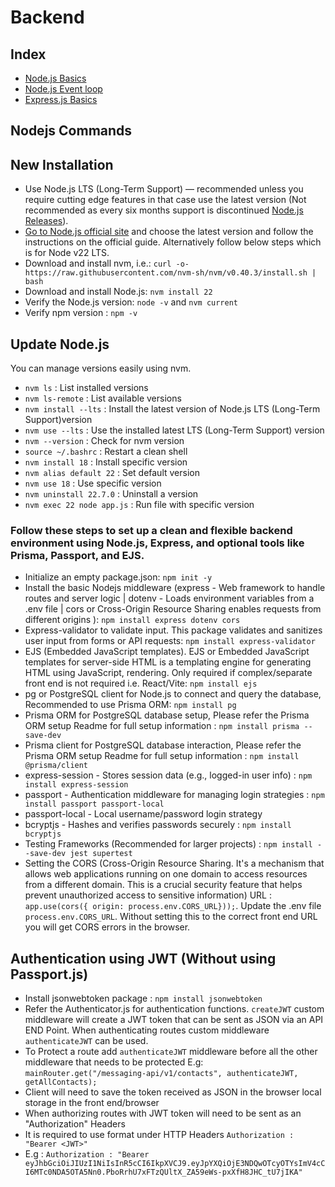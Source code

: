 # Backend

## Index

- [Node.js Basics](./nodejs-basics.md)
- [Node.js Event loop](./event-loop.md)
- [Express.js Basics](./expressjs-basics.md)

## Nodejs Commands

## New Installation

- Use Node.js LTS (Long-Term Support) — recommended unless you require cutting edge features in that case use the latest version (Not recommended as every six months support is discontinued [Node.js Releases](https://nodejs.org/en/about/previous-releases)). 
- [Go to Node.js official site](https://nodejs.org/en/download/current) and choose the latest version and follow the instructions on the official guide. Alternatively follow below steps which is for Node v22 LTS.
- Download and install nvm, i.e.: `curl -o- https://raw.githubusercontent.com/nvm-sh/nvm/v0.40.3/install.sh | bash`
- Download and install Node.js: `nvm install 22`
- Verify the Node.js version: `node -v` and `nvm current`
- Verify npm version : `npm -v`

## Update Node.js

You can manage versions easily using nvm.

- `nvm ls` : List installed versions
- `nvm ls-remote` : List available versions
- `nvm install --lts` : Install the latest version of Node.js LTS (Long-Term Support)version
- `nvm use --lts` : Use the installed latest LTS (Long-Term Support) version
- `nvm --version` : Check for nvm version
- `source ~/.bashrc` : Restart a clean shell
- `nvm install 18` : Install specific version
- `nvm alias default 22` : Set default version
- `nvm use 18` : Use specific version
- `nvm uninstall 22.7.0` : Uninstall a version
- `nvm exec 22 node app.js` : Run file with specific version

### Follow these steps to set up a clean and flexible backend environment using Node.js, Express, and optional tools like Prisma, Passport, and EJS.

- Initialize an empty package.json: `npm init -y`
- Install the basic Nodejs middleware (express - Web framework to handle routes and server logic | dotenv - Loads environment variables from a .env file | cors or Cross-Origin Resource Sharing enables requests from different origins ): `npm install express dotenv cors`
- Express-validator to validate input. This package validates and sanitizes user input from forms or API requests: `npm install express-validator`
- EJS (Embedded JavaScript templates). EJS or Embedded JavaScript templates for server-side HTML is a templating engine for generating HTML using JavaScript, rendering. Only required if complex/separate front end is not required i.e. React/Vite: `npm install ejs`
- pg or PostgreSQL client for Node.js to connect and query the database, Recommended to use Prisma ORM: `npm install pg`
- Prisma ORM for PostgreSQL database setup, Please refer the Prisma ORM setup Readme for full setup information : `npm install prisma --save-dev`
- Prisma client for PostgreSQL database interaction, Please refer the Prisma ORM setup Readme for full setup information : `npm install @prisma/client`
- express-session - Stores session data (e.g., logged-in user info) : `npm install express-session`
- passport - Authentication middleware for managing login strategies : `npm install passport passport-local`
- passport-local - Local username/password login strategy
- bcryptjs - Hashes and verifies passwords securely : `npm install bcryptjs`
- Testing Frameworks (Recommended for larger projects) :
  `npm install --save-dev jest supertest`
- Setting the CORS (Cross-Origin Resource Sharing. It's a mechanism that allows web applications running on one domain to access resources from a different domain. This is a crucial security feature that helps prevent unauthorized access to sensitive information) URL : `app.use(cors({ origin: process.env.CORS_URL}));`. Update the .env file `process.env.CORS_URL`. Without setting this to the correct front end URL you will get CORS errors in the browser.

## Authentication using JWT (Without using Passport.js)

- Install jsonwebtoken package : `npm install jsonwebtoken`
- Refer the Authenticator.js for authentication functions. `createJWT` custom middleware will create a JWT token that can be sent as JSON via an API END Point. When authenticating routes custom middleware `authenticateJWT` can be used.
- To Protect a route add `authenticateJWT` middleware before all the other middleware that needs to be protected E.g: `mainRouter.get("/messaging-api/v1/contacts", authenticateJWT, getAllContacts);`
- Client will need to save the token received as JSON in the browser local storage in the front end/browser
- When authorizing routes with JWT token will need to be sent as an "Authorization" Headers
- It is required to use format under HTTP Headers `Authorization : "Bearer <JWT>"`
- E.g : `Authorization : "Bearer eyJhbGciOiJIUzI1NiIsInR5cCI6IkpXVCJ9.eyJpYXQiOjE3NDQwOTcyOTYsImV4cCI6MTc0NDA5OTA5Nn0.PboRrhU7xFTzQUltX_ZA59eWs-pxXfH8JHC_tU7jIKA"`

